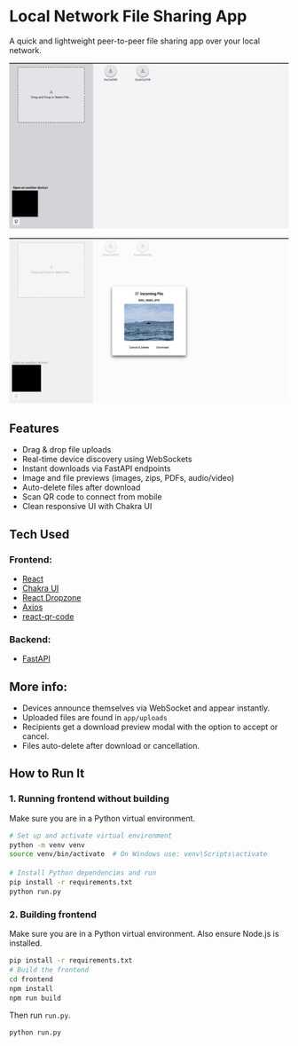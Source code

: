 # Local Network File Sharing App

A quick and lightweight peer-to-peer file sharing app over your local network.

![Screenshot Placeholder](./assets/ui_screenshot.jpg)

![Modal Placeholder](./assets/download_modal.jpg)


## Features

- Drag & drop file uploads
- Real-time device discovery using WebSockets
- Instant downloads via FastAPI endpoints
- Image and file previews (images, zips, PDFs, audio/video)
- Auto-delete files after download
- Scan QR code to connect from mobile
- Clean responsive UI with Chakra UI

## Tech Used

### Frontend:
- [React](https://reactjs.org/)
- [Chakra UI](https://chakra-ui.com/)
- [React Dropzone](https://react-dropzone.js.org/)
- [Axios](https://axios-http.com/)
- [react-qr-code](https://github.com/rosskhanas/react-qr-code)

### Backend:
- [FastAPI](https://fastapi.tiangolo.com/)


## More info:

- Devices announce themselves via WebSocket and appear instantly.
- Uploaded files are found in `app/uploads`
- Recipients get a download preview modal with the option to accept or cancel.
- Files auto-delete after download or cancellation.


## How to Run It

### 1. Running frontend without building
Make sure you are in a Python virtual environment.
```bash
# Set up and activate virtual environment
python -m venv venv
source venv/bin/activate  # On Windows use: venv\Scripts\activate

# Install Python dependencies and run
pip install -r requirements.txt
python run.py
```

### 2. Building frontend
Make sure you are in a Python virtual environment. Also ensure Node.js is installed.
```bash
pip install -r requirements.txt
# Build the frontend
cd frontend
npm install
npm run build
```
Then run `run.py`.
```bash
python run.py
```